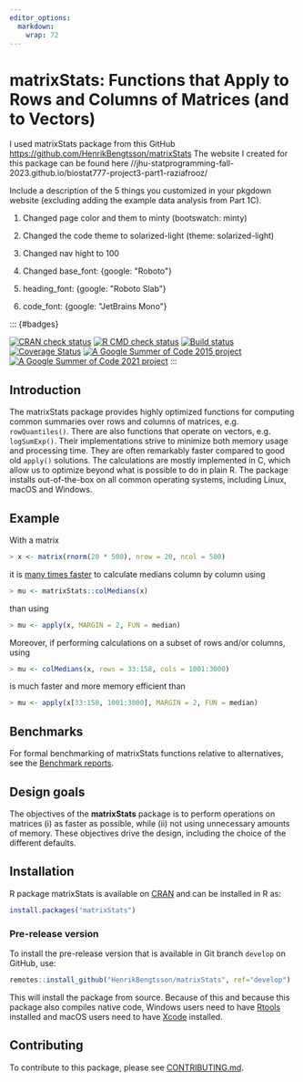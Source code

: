 ```yaml
---
editor_options: 
  markdown: 
    wrap: 72
---
```


# matrixStats: Functions that Apply to Rows and Columns of Matrices (and to Vectors)

I used matrixStats package from this GitHub
<https://github.com/HenrikBengtsson/matrixStats> The website I created
for this package can be found here
//jhu-statprogramming-fall-2023.github.io/biostat777-project3-part1-raziafrooz/

Include a description of the 5 things you customized in your pkgdown
website (excluding adding the example data analysis from Part 1C).

1.  Changed page color and them to minty (bootswatch: minty)

2.  Changed the code theme to solarized-light (theme: solarized-light)

3.  Changed nav hight to 100

4.  Changed base_font: {google: "Roboto"}

5.  heading_font: {google: "Roboto Slab"}

6.  code_font: {google: "JetBrains Mono"}

::: {#badges}
<!-- pkgdown markup -->

<a href="https://CRAN.R-project.org/web/checks/check_results_matrixStats.html"><img src="https://www.r-pkg.org/badges/version/matrixStats" alt="CRAN check status" border="0"/></a>
<a href="https://github.com/HenrikBengtsson/matrixStats/actions?query=workflow%3AR-CMD-check"><img src="https://github.com/HenrikBengtsson/matrixStats/actions/workflows/R-CMD-check.yaml/badge.svg?branch=develop" alt="R CMD check status" border="0"/></a>
<a href="https://ci.appveyor.com/project/HenrikBengtsson/matrixstats"><img src="https://ci.appveyor.com/api/projects/status/github/HenrikBengtsson/matrixStats?svg=true" alt="Build status" border="0"/></a>
<a href="https://app.codecov.io/gh/HenrikBengtsson/matrixStats"><img src="https://codecov.io/gh/HenrikBengtsson/matrixStats/branch/develop/graph/badge.svg" alt="Coverage Status" border="0"/></a>
<a href="https://github.com/rstats-gsoc/gsoc2015/wiki/table-of-proposed-coding-projects"><img src="https://img.shields.io/badge/GSoC-2015-blue" alt="A Google Summer of Code 2015 project" border="0"/></a>
<a href="https://github.com/rstats-gsoc/gsoc2021/wiki/table-of-proposed-coding-projects"><img src="https://img.shields.io/badge/GSoC-2021-blue" alt="A Google Summer of Code 2021 project" border="0"/></a>
:::

## Introduction

The matrixStats package provides highly optimized functions for
computing common summaries over rows and columns of matrices, e.g.
`rowQuantiles()`. There are also functions that operate on vectors, e.g.
`logSumExp()`. Their implementations strive to minimize both memory
usage and processing time. They are often remarkably faster compared to
good old `apply()` solutions. The calculations are mostly implemented in
C, which allow us to optimize beyond what is possible to do in plain R.
The package installs out-of-the-box on all common operating systems,
including Linux, macOS and Windows.

## Example

With a matrix

``` r
> x <- matrix(rnorm(20 * 500), nrow = 20, ncol = 500)
```

it is [many times
faster](https://www.jottr.org/2015/01/matrixStats-0.13.1.html) to
calculate medians column by column using

``` r
> mu <- matrixStats::colMedians(x)
```

than using

``` r
> mu <- apply(x, MARGIN = 2, FUN = median)
```

Moreover, if performing calculations on a subset of rows and/or columns,
using

``` r
> mu <- colMedians(x, rows = 33:158, cols = 1001:3000)
```

is much faster and more memory efficient than

``` r
> mu <- apply(x[33:158, 1001:3000], MARGIN = 2, FUN = median)
```

## Benchmarks

For formal benchmarking of matrixStats functions relative to
alternatives, see the [Benchmark
reports](https://github.com/HenrikBengtsson/matrixStats/wiki/Benchmark-reports).

## Design goals

The objectives of the **matrixStats** package is to perform operations
on matrices (i) as faster as possible, while (ii) not using unnecessary
amounts of memory. These objectives drive the design, including the
choice of the different defaults.

## Installation

R package matrixStats is available on
[CRAN](https://cran.r-project.org/package=matrixStats) and can be
installed in R as:

``` r
install.packages("matrixStats")
```

### Pre-release version

To install the pre-release version that is available in Git branch
`develop` on GitHub, use:

``` r
remotes::install_github("HenrikBengtsson/matrixStats", ref="develop")
```

This will install the package from source. Because of this and because
this package also compiles native code, Windows users need to have
[Rtools](https://cran.r-project.org/bin/windows/Rtools/) installed and
macOS users need to have [Xcode](https://developer.apple.com/xcode/)
installed.

<!-- pkgdown-drop-below -->

## Contributing

To contribute to this package, please see
[CONTRIBUTING.md](CONTRIBUTING.md).
